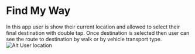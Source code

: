 # Find My Way
 In this app user is show their current location and allowed to select their final destination with double tap. Once destination is
 selected then user can see the route to destination by walk or by vehicle transport type.
![Alt User location](FindWay_-Prakash_C0773839/Snapshots/user_location.png?raw=true "Title")
